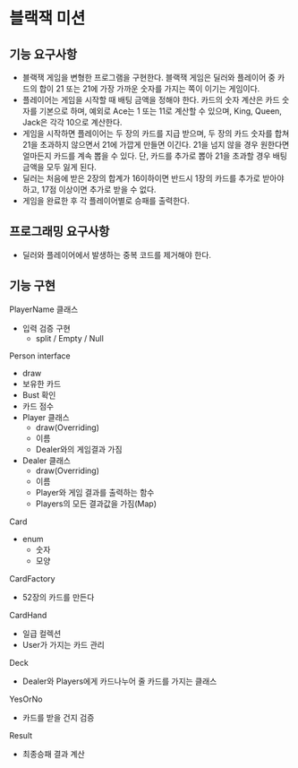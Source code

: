 # 블랙잭 미션

## 기능 요구사항

- 블랙잭 게임을 변형한 프로그램을 구현한다. 블랙잭 게임은 딜러와 플레이어 중 카드의 합이 21 또는 21에 가장 가까운 숫자를 가지는 쪽이 이기는 게임이다.
- 플레이어는 게임을 시작할 때 배팅 금액을 정해야 한다. 카드의 숫자 계산은 카드 숫자를 기본으로 하며, 예외로 Ace는 1 또는 11로 계산할 수 있으며, King, Queen, Jack은 각각 10으로 계산한다.
- 게임을 시작하면 플레이어는 두 장의 카드를 지급 받으며, 두 장의 카드 숫자를 합쳐 21을 초과하지 않으면서 21에 가깝게 만들면 이긴다. 21을 넘지 않을 경우 원한다면 얼마든지 카드를 계속 뽑을 수 있다. 단, 카드를 추가로 뽑아 21을 초과할 경우 배팅 금액을 모두 잃게 된다.
- 딜러는 처음에 받은 2장의 합계가 16이하이면 반드시 1장의 카드를 추가로 받아야 하고, 17점 이상이면 추가로 받을 수 없다.
- 게임을 완료한 후 각 플레이어별로 승패를 출력한다.

## 프로그래밍 요구사항

- 딜러와 플레이어에서 발생하는 중복 코드를 제거해야 한다.

## 기능 구현

PlayerName 클래스

- 입력 검증 구현
  - split / Empty / Null

Person interface

- draw
- 보유한 카드
- Bust 확인
- 카드 점수
- Player 클래스
  - draw(Overriding)
  - 이름
  - Dealer와의 게임결과 가짐
- Dealer 클래스
  - draw(Overriding)
  - 이름
  - Player와 게임 결과를 출력하는 함수
  - Players의 모든 결과값을 가짐(Map)

Card

- enum
  - 숫자
  - 모양

CardFactory

- 52장의 카드를 만든다

CardHand

- 일급 컬렉션
- User가 가지는 카드 관리

Deck

- Dealer와 Players에게 카드나누어 줄 카드를 가지는 클래스

YesOrNo

- 카드를 받을 건지 검증

Result

- 최종승패 결과 계산